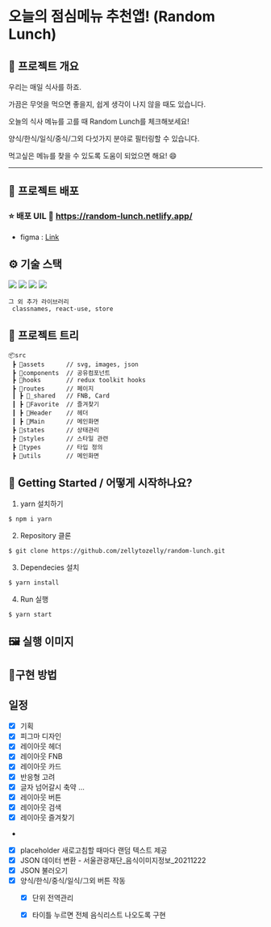 # 오늘의 점심메뉴 추천앱! (Random Lunch)






## 📜 프로젝트 개요
우리는 매일 식사를 하죠. 

가끔은 무엇을 먹으면 좋을지, 쉽게 생각이 나지 않을 때도 있습니다.

오늘의 식사 메뉴를 고를 때 Random Lunch를 체크해보세요!

양식/한식/일식/중식/그외 다섯가지 분야로 필터링할 수 있습니다. 

먹고싶은 메뉴를 찾을 수 있도록 도움이 되었으면 해요! 😄

---
## 🔗 프로젝트 배포
### ⭐ 배포 UIL 🔗 https://random-lunch.netlify.app/

- figma : [Link](https://www.figma.com/file/lzQvxqmcmD7nS4go5pmobA/%EC%98%A4%EB%8A%98%EC%9D%98-%EB%A9%94%EB%89%B4?node-id=0%3A1)

## ⚙ 기술 스택
  <img src="https://img.shields.io/badge/TypeScript-v4.4.2-blue"/>
  <img src="https://img.shields.io/badge/React-v18.1.0-blue"/>
  <img src="https://img.shields.io/badge/Redux/toolkit-v1.8.1-blue"/>
  <img src="https://img.shields.io/badge/React Router Dom-v6.3.0-blue"/>

```
그 외 추가 라이브러리
 classnames, react-use, store
```

## 🎄 프로젝트 트리

```
📦src
 ┣ 📂assets      // svg, images, json
 ┣ 📂components  // 공유컴포넌트
 ┣ 📂hooks       // redux toolkit hooks
 ┣ 📂routes      // 페이지
 ┃ ┣ 📂_shared   // FNB, Card
 ┃ ┣ 📂Favorite  // 즐겨찾기 
 ┃ ┣ 📂Header    // 헤더
 ┃ ┣ 📂Main      // 메인화면
 ┣ 📂states      // 상태관리     
 ┣ 📂styles      // 스타일 관련
 ┣ 📂types       // 타입 정의
 ┣ 📂utils       // 메인화면

```
## 📍 Getting Started / 어떻게 시작하나요?

1. yarn 설치하기
```sh
$ npm i yarn
```

2. Repository 클론
```sh
$ git clone https://github.com/zellytozelly/random-lunch.git
```

3. Dependecies 설치
```sh
$ yarn install
```

4. Run 실행
```sh
$ yarn start
```

## 🖼 실행 이미지

## 🔧구현 방법

## 일정

- [X] 기획
- [X] 피그마 디자인
- [X] 레이아웃 헤더
- [X] 레이아웃 FNB
- [X] 레이아웃 카드
- [X] 반응형 고려
- [X] 글자 넘어갈시 축약 ... 
- [X] 레이아웃 버튼
- [X] 레이아웃 검색
- [X] 레이아웃 즐겨찾기
- 
- [X] placeholder 새로고침할 때마다 랜덤 텍스트 제공
- [X] JSON 데이터 변환 - 서울관광재단_음식이미지정보_20211222
- [X] JSON 불러오기
- [X] 양식/한식/중식/일식/그외 버튼 작동 
  - [X] 단위 전역관리
  - [X] 타이틀 누르면 전체 음식리스트 나오도록 구현

